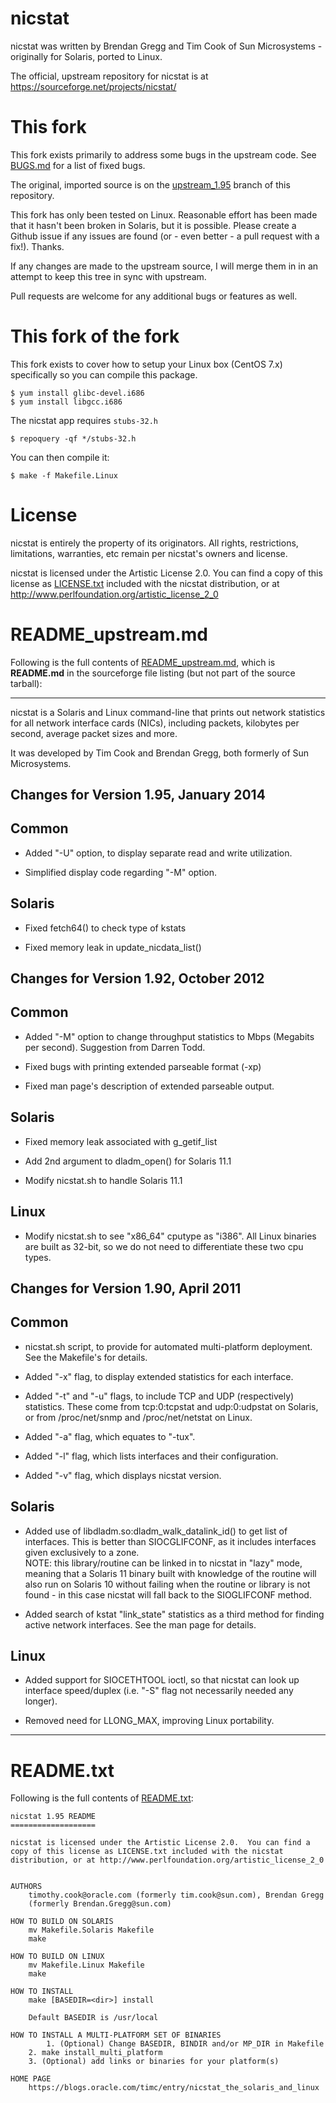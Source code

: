 nicstat
=======

nicstat was written by Brendan Gregg and Tim Cook of Sun Microsystems - originally
for Solaris, ported to Linux.

The official, upstream repository for nicstat is at https://sourceforge.net/projects/nicstat/

This fork
=========

This fork exists primarily to address some bugs in the upstream code. See
[BUGS.md](BUGS.md) for a list of fixed bugs.

The original, imported source is on the
[upstream_1.95](https://github.com/scotte/nicstat/tree/upstream_1.95)
branch of this repository.

This fork has only been tested on Linux. Reasonable effort has been made that
it hasn't been broken in Solaris, but it is possible. Please create a Github
issue if any issues are found (or - even better - a pull request with a fix!).
Thanks.

If any changes are made to the upstream source, I will merge them in in an
attempt to keep this tree in sync with upstream.

Pull requests are welcome for any additional bugs or features as well.

This fork of the fork
=====================

This fork exists to cover how to setup your Linux box (CentOS 7.x) specifically so you can compile this package.

```
$ yum install glibc-devel.i686
$ yum install libgcc.i686
```

The nicstat app requires `stubs-32.h`

```
$ repoquery -qf */stubs-32.h
```

You can then compile it:

```
$ make -f Makefile.Linux
```

License
=======

nicstat is entirely the property of its originators. All rights, restrictions,
limitations, warranties, etc remain per nicstat's owners and license.

nicstat is licensed under the Artistic License 2.0.  You can find a
copy of this license as [LICENSE.txt](LICENSE.txt) included with the nicstat
distribution, or at http://www.perlfoundation.org/artistic_license_2_0

README_upstream.md
==================

Following is the full contents of [README_upstream.md](README_upstream.md),
which is **README.md** in the sourceforge file listing (but not part of the
source tarball):

* * *

nicstat is a Solaris and Linux command-line that prints out network
statistics for all network interface cards (NICs), including packets,
kilobytes per second, average packet sizes and more.

It was developed by Tim Cook and Brendan Gregg, both formerly of Sun
Microsystems.

Changes for Version 1.95, January 2014
--------------------------------------

## Common

- Added "-U" option, to display separate read and write
  utilization.

- Simplified display code regarding "-M" option.

## Solaris

- Fixed fetch64() to check type of kstats

- Fixed memory leak in update_nicdata_list()

Changes for Version 1.92, October 2012
--------------------------------------

## Common

- Added "-M" option to change throughput statistics to Mbps
  (Megabits per second).  Suggestion from Darren Todd.

- Fixed bugs with printing extended parseable format (-xp)

- Fixed man page's description of extended parseable output.

## Solaris

- Fixed memory leak associated with g_getif_list

- Add 2nd argument to dladm_open() for Solaris 11.1

- Modify nicstat.sh to handle Solaris 11.1

## Linux

- Modify nicstat.sh to see "x86_64" cputype as "i386".  All Linux
  binaries are built as 32-bit, so we do not need to differentiate
  these two cpu types.

Changes for Version 1.90, April 2011
------------------------------------

## Common

- nicstat.sh script, to provide for automated multi-platform
  deployment.  See the Makefile's for details.

- Added "-x" flag, to display extended statistics for each
  interface.

- Added "-t" and "-u" flags, to include TCP and UDP
  (respectively) statistics.  These come from tcp:0:tcpstat
  and udp:0:udpstat on Solaris, or from /proc/net/snmp and
  /proc/net/netstat on Linux.

- Added "-a" flag, which equates to "-tux".

- Added "-l" flag, which lists interfaces and their
  configuration.

- Added "-v" flag, which displays nicstat version.

## Solaris

- Added use of libdladm.so:dladm_walk_datalink_id() to get list of
  interfaces.  This is better than SIOCGLIFCONF, as it includes
  interfaces given exclusively to a zone.  
  NOTE: this library/routine can be linked in to nicstat in "lazy"
  mode, meaning that a Solaris 11 binary built with knowledge of the
  routine will also run on Solaris 10 without failing when the routine
  or library is not found - in this case nicstat will fall back to the
  SIOGLIFCONF method.

- Added search of kstat "link_state" statistics as a third
  method for finding active network interfaces.  See the man
  page for details.

##  Linux

- Added support for SIOCETHTOOL ioctl, so that nicstat can
  look up interface speed/duplex (i.e. "-S" flag not necessarily
  needed any longer).

- Removed need for LLONG_MAX, improving Linux portability.

* * *

README.txt
==========

Following is the full contents of [README.txt](README.txt):

```
nicstat 1.95 README
===================

nicstat is licensed under the Artistic License 2.0.  You can find a
copy of this license as LICENSE.txt included with the nicstat
distribution, or at http://www.perlfoundation.org/artistic_license_2_0


AUTHORS
    timothy.cook@oracle.com (formerly tim.cook@sun.com), Brendan Gregg
    (formerly Brendan.Gregg@sun.com)

HOW TO BUILD ON SOLARIS
    mv Makefile.Solaris Makefile
    make

HOW TO BUILD ON LINUX
    mv Makefile.Linux Makefile
    make

HOW TO INSTALL
    make [BASEDIR=<dir>] install

    Default BASEDIR is /usr/local

HOW TO INSTALL A MULTI-PLATFORM SET OF BINARIES
        1. (Optional) Change BASEDIR, BINDIR and/or MP_DIR in Makefile
    2. make install_multi_platform
    3. (Optional) add links or binaries for your platform(s)

HOME PAGE
    https://blogs.oracle.com/timc/entry/nicstat_the_solaris_and_linux
```
